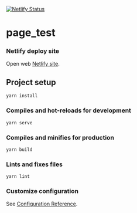 [![Netlify Status](https://api.netlify.com/api/v1/badges/d510e495-6f94-4aca-9ff3-10506f49517e/deploy-status)](https://app.netlify.com/sites/marko-tomljanovic/deploys)

# page_test  
### Netlify deploy site
Open web [Netlify site](https://marko-tomljanovic.netlify.app/).

## Project setup
```
yarn install
```

### Compiles and hot-reloads for development
```
yarn serve
```

### Compiles and minifies for production
```
yarn build
```

### Lints and fixes files
```
yarn lint
```

### Customize configuration
See [Configuration Reference](https://cli.vuejs.org/config/).



